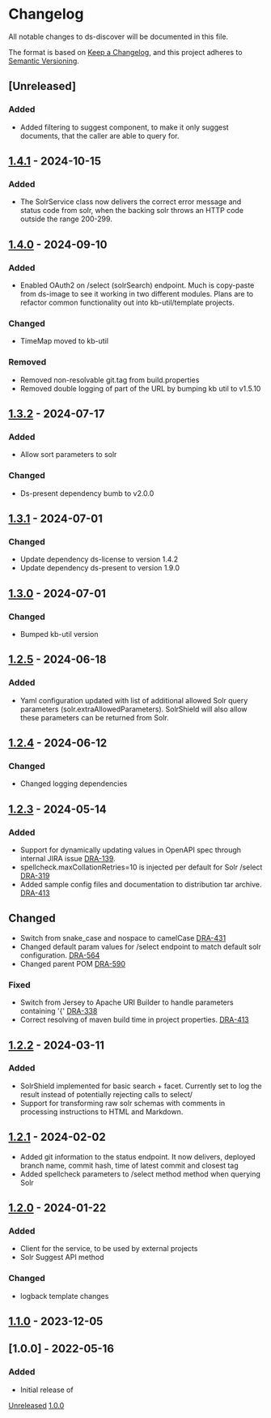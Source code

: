 # Changelog
All notable changes to ds-discover will be documented in this file.

The format is based on [Keep a Changelog](https://keepachangelog.com/en/1.0.0/),
and this project adheres to [Semantic Versioning](https://semver.org/spec/v2.0.0.html).

## [Unreleased]

### Added 
- Added filtering to suggest component, to make it only suggest documents, that the caller are able to query for.

## [1.4.1](https://github.com/kb-dk/ds-discover/releases/tag/ds-discover-1.4.1) - 2024-10-15
### Added
- The SolrService class now delivers the correct error message and status code from solr, when the backing solr throws an HTTP code outside the range 200-299.


## [1.4.0](https://github.com/kb-dk/ds-discover/releases/tag/ds-discover-1.4.0) - 2024-09-10
### Added
- Enabled OAuth2 on /select (solrSearch) endpoint. Much is copy-paste from ds-image to see it working in two different modules.
Plans are to refactor common functionality out into kb-util/template projects.

### Changed
- TimeMap moved to kb-util

### Removed
- Removed non-resolvable git.tag from build.properties
- Removed double logging of part of the URL by bumping kb util to v1.5.10


## [1.3.2](https://github.com/kb-dk/ds-discover/releases/tag/ds-discover-1.3.2) - 2024-07-17

### Added
- Allow sort parameters to solr

### Changed
- Ds-present dependency bumb to v2.0.0

## [1.3.1](https://github.com/kb-dk/ds-discover/releases/tag/ds-discover-1.3.1) - 2024-07-01
### Changed
- Update dependency ds-license to version 1.4.2
- Update dependency ds-present to version 1.9.0

## [1.3.0](https://github.com/kb-dk/ds-discover/releases/tag/ds-discover-1.3.0) - 2024-07-01
### Changed
- Bumped kb-util version

## [1.2.5](https://github.com/kb-dk/ds-discover/releases/tag/ds-discover-1.2.5) - 2024-06-18
### Added
- Yaml configuration updated with list of additional allowed Solr query parameters (solr.extraAllowedParameters). SolrShield will also allow these parameters can be returned from Solr.


## [1.2.4](https://github.com/kb-dk/ds-discover/releases/tag/ds-discover-1.2.4) - 2024-06-12
### Changed
- Changed logging dependencies

## [1.2.3](https://github.com/kb-dk/ds-discover/releases/tag/ds-discover-1.2.3) - 2024-05-14
### Added 
- Support for dynamically updating values in OpenAPI spec through internal JIRA issue [DRA-139](https://kb-dk.atlassian.net/browse/DRA-139). 
- spellcheck.maxCollationRetries=10 is injected per default for Solr /select [DRA-319](https://kb-dk.atlassian.net/browse/DRA-319)
- Added sample config files and documentation to distribution tar archive. [DRA-413](https://kb-dk.atlassian.net/browse/DRA-413)

## Changed
- Switch from snake_case and nospace to camelCase [DRA-431](https://kb-dk.atlassian.net/browse/DRA-431)
- Changed default param values for /select endpoint to match default solr configuration. [DRA-564](https://kb-dk.atlassian.net/browse/DRA-564)
- Changed parent POM [DRA-590](https://kb-dk.atlassian.net/browse/DRA-592)

### Fixed
- Switch from Jersey to Apache URI Builder to handle parameters containing '{' [DRA-338](https://kb-dk.atlassian.net/browse/DRA-338)
- Correct resolving of maven build time in project properties. [DRA-413](https://kb-dk.atlassian.net/browse/DRA-413)

## [1.2.2](https://github.com/kb-dk/ds-discover/releases/tag/ds-discover-1.2.2) - 2024-03-11
### Added
- SolrShield implemented for basic search + facet. Currently set to log the result instead of potentially rejecting calls to select/
- Support for transforming raw solr schemas with comments in processing instructions to HTML and Markdown.


## [1.2.1](https://github.com/kb-dk/ds-discover/releases/tag/ds-discover-1.2.1) - 2024-02-02
- Added git information to the status endpoint. It now delivers, deployed branch name, commit hash, time of latest commit and closest tag
- Added spellcheck parameters to /select method method when querying Solr


## [1.2.0](https://github.com/kb-dk/ds-discover/releases/tag/ds-discover-1.2.0) - 2024-01-22
### Added
- Client for the service, to be used by external projects
- Solr Suggest API method

### Changed
- logback template changes

## [1.1.0](https://github.com/kb-dk/ds-discover/releases/tag/v1.1.0) - 2023-12-05


## [1.0.0] - 2022-05-16
### Added

- Initial release of <project>


[Unreleased](https://github.com/kb-dk/ds-discover/compare/v1.0.0...HEAD)
[1.0.0](https://github.com/kb-dk/ds-discover/releases/tag/v1.0.0)
